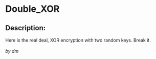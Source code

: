 
# Double_XOR
## Description:
<div class="challenge-description">Here is the real deal, XOR encryption with two random keys. Break it.<br/>
<br/>
<i>by dm</i></div>

